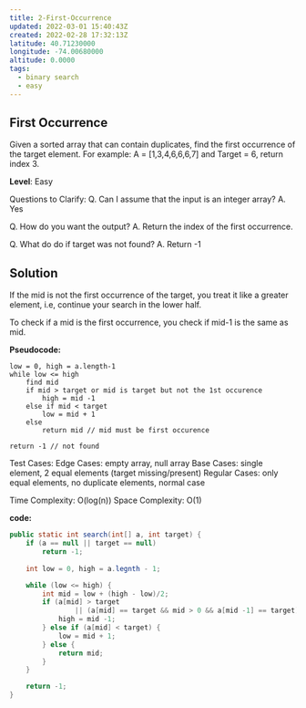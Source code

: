 ```yaml
---
title: 2-First-Occurrence
updated: 2022-03-01 15:40:43Z
created: 2022-02-28 17:32:13Z
latitude: 40.71230000
longitude: -74.00680000
altitude: 0.0000
tags:
  - binary search
  - easy
---
```


## First Occurrence

Given a sorted array that can contain duplicates, find the first occurrence of the target element. For example:
A = \[1,3,4,6,6,6,7\] and Target = 6, return index 3.

**Level**: Easy

Questions to Clarify:
Q. Can I assume that the input is an integer array?
A. Yes

Q. How do you want the output?
A. Return the index of the first occurrence.

Q. What do do if target was not found?
A. Return -1

## Solution

If the mid is not the first occurrence of the target, you treat it like a greater element, i.e, continue your search in the lower half.

To check if a mid is the first occurrence, you check if mid-1 is the same as mid.

**Pseudocode:**

```
low = 0, high = a.length-1
while low <= high
    find mid
    if mid > target or mid is target but not the 1st occurence
        high = mid -1
    else if mid < target
        low = mid + 1
    else
        return mid // mid must be first occurence

return -1 // not found
```

Test Cases:
Edge Cases: empty array, null array
Base Cases: single element, 2 equal elements (target missing/present)
Regular Cases: only equal elements, no duplicate elements, normal case

Time Complexity: O(log(n))
Space Complexity: O(1)

**code:**

```java
public static int search(int[] a, int target) {
    if (a == null || target == null)
        return -1;
    
    int low = 0, high = a.legnth - 1;

    while (low <= high) {
        int mid = low + (high - low)/2;
        if (a[mid] > target
                || (a[mid] == target && mid > 0 && a[mid -1] == target)) {
            high = mid -1;
        } else if (a[mid] < target) {
            low = mid + 1;
        } else {
            return mid;
        }
    }

    return -1;
}
```